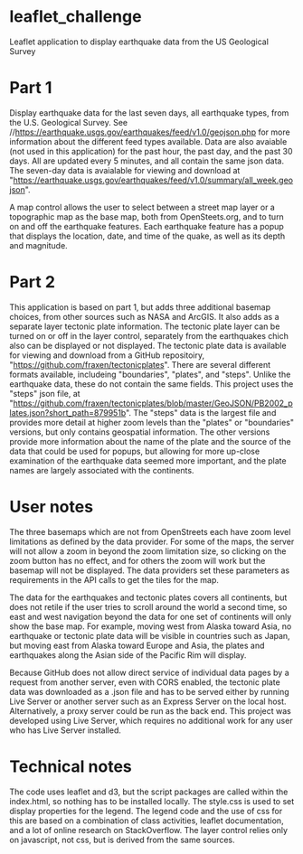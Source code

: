 # leaflet_challenge

Leaflet application to display earthquake data from the US Geological Survey

# Part 1

Display earthquake data for the last seven days, all earthquake types, from the U.S. 
Geological Survey.  See //https://earthquake.usgs.gov/earthquakes/feed/v1.0/geojson.php for
more information about the different feed types available.  Data are also avaiable (not used in this application) for the past hour, the past day, and the past 30 days.  All are updated every 5 minutes, and all contain the same json data.  The seven-day data is avaialable for viewing and download at
"https://earthquake.usgs.gov/earthquakes/feed/v1.0/summary/all_week.geojson".

A map control allows the user to select between a street map layer or a topographic map as the base map, both from OpenSteets.org, and to turn on and off the earthquake features.  Each earthquake feature has a popup that displays the location, date, and time of the quake, as well as its depth and magnitude.

# Part 2

This application is based on part 1, but adds three additional basemap choices, from other sources such as NASA and ArcGIS.  It also adds as a separate layer tectonic plate information.  The tectonic plate layer can be turned on or off in the layer control, separately from the earthquakes chich also can be displayed or not displayed.  The tectonic plate data is available for viewing and download from a GitHub repositoiry, "https://github.com/fraxen/tectonicplates".  There are several different formats available, includeing "boundaries", "plates", and "steps".  Unlike the earthquake data, these do not contain the same fields.  This project uses the "steps" json file, at "https://github.com/fraxen/tectonicplates/blob/master/GeoJSON/PB2002_plates.json?short_path=879951b".   The "steps" data is the largest file and provides more detail at higher zoom levels than the "plates" or "boundaries" versions, but only contains geospatial information.  The other versions provide more information about the name of the plate and the source of the data that could be used for popups, but allowing for more up-close examination of the earthquake data seemed more important, and the plate names are largely associated with the continents.

# User notes

The three basemaps which are not from OpenStreets each have zoom level limitations as defined by the data provider.  For some of the maps, the server will not allow a zoom in beyond the zoom limitation size, so clicking on the zoom button has no effect, and for others the zoom will work but the basemap will not be displayed.  The data providers set these parameters as requirements in the API calls to get the tiles for the map.   

The data for the earthquakes and tectonic plates covers all continents, but does not retile if the user tries to scroll around the world a second time, so east and west navigation beyond the data for one set of continents will only show the base map.  For example, moving west from Alaska toward Asia, no earthquake or tectonic plate data will be visible in countries such as Japan, but moving east from Alaska toward Europe and Asia, the plates and earthquakes along the Asian side of the Pacific Rim will display.  

Because GitHub does not allow direct service of individual data pages by a request from another server, even with CORS enabled, the tectonic plate data was downloaded as a .json file and has to be served either by running Live Server or another server such as an Express Server on the local host.  Alternatively, a proxy server could be run as the back end.   This project was developed using Live Server, which requires no additional work for any user who has Live Server installed.

# Technical notes

The code uses leaflet and d3, but the script packages are called within the index.html, so nothing has to be installed locally.   The style.css is used to set display properties for the legend.  The legend code and the use of css for this are based on a combination of class activities, leaflet documentation, and a lot of online research on StackOverflow.  The layer control relies only on javascript, not css, but is derived from the same sources.
